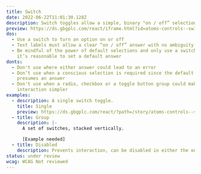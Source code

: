 ```yaml
---
title: Switch
date: 2022-06-22T11:01:30.128Z
description: Switch toggles allow a simple, binary "on / off” selection.
preview: https://ds.gbgplc.com/react/iframe.html?id=atoms-controls--switch-elements
dos:
  - Use a switch to turn an option on or off
  - Text labels must allow a clear “on / off” answer with no ambiguity
  - Be mindful of the power of default selections and only use a switch when
    it’s reasonable to set a default answer
donts:
  - Don't use where either answer could lead to an error
  - Don’t use when a conscious selection is required since the default state
    presumes an answer
  - Don't use when a radio, checkbox or a toggle button group could make the
    interaction simpler
examples:
  - description: A single switch toggle.
    title: Single
    preview: https://ds.gbgplc.com/react/?path=/story/atoms-controls--switch-elements&nav=0
  - title: Group
    description: |-
      A set of switches, stacked vertically.

      [Example needed]
  - title: Disabled
    description: Prevents interaction, can be disabled in either the on or off state.
status: under review
wcag: WCAG Not reviewed
---
```

